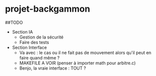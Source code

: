 # projet-backgammon

##TODO
* Section IA
    * Gestion de la sécurité
    * Faire des tests
* Section Interface
    * Va avec : le cas ou il ne fait pas de mouvement alors qu'il peut en faire quand même ?
    * MAKEFILE A VOIR (penser à importer math pour arbitre.c)
    * Benjo, la vraie interface : TOUT ?
